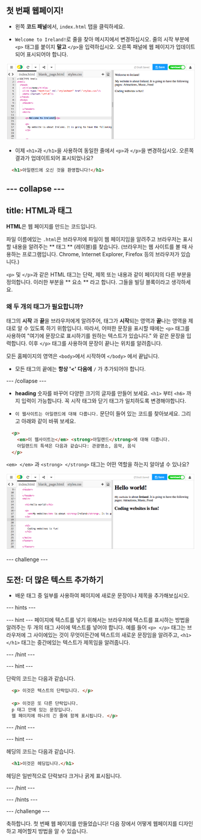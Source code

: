 ## 첫 번째 웹페이지!

- 왼쪽 **코드 패널**에서, `index.html` 탭을 클릭하세요.

- ` Welcome to Ireland! `로 줄을 찾아 메시지에서 변경하십시오. 줄의 시작 부분에 `<p>` 태그를 붙이지 **말고** ` </p> `을 입력하십시오. 오른쪽 패널에 웹 페이지가 업데이트 되어 표시되어야 합니다.

![HTML 단락 예시](images/egFirstHtmlCode.png)

- 이제 `<h1>`과 ` </h1> `을 사용하여 동일한 줄에서 `<p>`과 ` </p> `을 변경하십시오. 오른쪽 결과가 업데이트되어 표시되었나요?

```html
  <h1>아일랜드에 오신 것을 환영합니다!</h1>
```

## \--- collapse \---

## title: HTML과 태그

**HTML**은 웹 페이지를 만드는 코드입니다.

파일 이름에있는 `.html`은 브라우저에 파일이 웹 페이지임을 알려주고 브라우저는 표시 할 내용을 알려주는 ** 태그 ** (레이블)를 찾습니다. (브라우저는 웹 사이트를 볼 때 사용하는 프로그램입니다. Chrome, Internet Explorer, Firefox 등의 브라우저가 있습니다.)

`<p>` 및 ` </p> `과 같은 HTML 태그는 단락, 제목 또는 내용과 같이 페이지의 다른 부분을 정의합니다. 이러한 부분을 ** 요소 ** 라고 합니다. 그들을 빌딩 블록이라고 생각하세요.

### 왜 두 개의 태그가 필요합니까?

태그의 **시작** 과 **끝**을 브라우저에게 알려주어, 태그가 **시작**되는 영역과 **끝**나는 영역을 제대로 알 수 있도록 하기 위함입니다. 따라서, 어떠한 문장을 표시할 때에는 `<p>` 태그를 사용하여 "여기에 문장으로 표시하기를 원하는 텍스트가 있습니다." 와 같은 문장을 입력합니다. 이후 `</p>` 태그를 사용하여 문장이 끝나는 위치를 알려줍니다.

모든 홈페이지의 영역은 `<body>`에서 시작하여 `</body>` 에서 끝납니다.

- 모든 태그의 끝에는 **항상 '<' 다음에** `/` 가 추가되어야 합니다.

\--- /collapse \---

- **heading** 숫자를 바꾸어 다양한 크기의 글자를 만들어 보세요. `<h1>` 부터 `<h6>` 까지 입력이 가능합니다. 꼭 시작 태그와 닫기 태그가 일치하도록 변경해야합니다.

- `이 웹사이트는 아일랜드에 대해 다룹니다.` 문단이 들어 있는 코드를 찾아보세요. 그리고 아래와 같이 바꿔 보세요.

```html
  <p>
    <em>이 웹사이트는</em> <strong>아일랜드</strong>에 대해 다룹니다. 
    아일랜드의 특색은 다음과 같습니다: 관광명소, 음악, 음식
  </p>
```

`<em> </em>` 과 `<strong> </strong>` 태그는 어떤 역할을 하는지 알아낼 수 있나요?

![HTML 태그 예시](images/egFirstTags.png)

\--- challenge \---

## 도전: 더 많은 텍스트 추가하기

- 배운 태그 중 일부를 사용하여 페이지에 새로운 문장이나 제목을 추가해보십시오.

\--- hints \---

\--- hint \--- 페이지에 텍스트를 넣기 위해서는 브라우저에 텍스트를 표시하는 방법을 알려주는 두 개의 태그 사이에 텍스트를 넣어야 합니다. 예를 들어 `<p> </p>` 태그는 브라우저에 그 사이에있는 것이 무엇이든간에 텍스트의 새로운 문장임을 알려주고, `<h1> </h1>` 태그는 중간에있는 텍스트가 제목임을 알려줍니다.

\--- /hint \---

\--- hint \---

단락의 코드는 다음과 같습니다.

```html
  <p> 이것은 텍스트의 단락입니다. </p>

  <p> 이것은 또 다른 단락입니다.
  p 태그 안에 있는 문장입니다. 
  웹 페이지에 하나의 긴 줄에 함께 표시됩니다. </p>
```

\--- /hint \---

\--- hint \---

헤딩의 코드는 다음과 같습니다.

```html
  <h1>이것은 헤딩입니다.</h1>
```

헤딩은 일반적으로 단락보다 크거나 굵게 표시됩니다.

\--- /hint \---

\--- /hints \---

\--- /challenge \---

축하합니다. 첫 번째 웹 페이지를 만들었습니다! 다음 장에서 어떻게 웹페이지를 디자인하고 제어할지 방법을 알 수 있습니다.